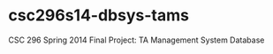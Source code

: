 csc296s14-dbsys-tams
====================

CSC 296 Spring 2014 Final Project: TA Management System Database
